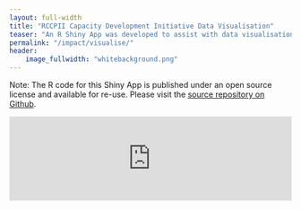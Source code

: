 ```yaml
---
layout: full-width
title: "RCCPII Capacity Development Initiative Data Visualisation"
teaser: "An R Shiny App was developed to assist with data visualisation."
permalink: "/impact/visualise/"
header:
    image_fullwidth: "whitebackground.png"
---
```

Note: The R code for this Shiny App is published under an open source license and available for re-use. Please visit the [source repository on Github](https://github.com/katrintirok/rccpii-shinyapp).

<script type="text/javascript" src="https://cdnjs.cloudflare.com/ajax/libs/iframe-resizer/3.5.16/iframeResizer.min.js"></script>
<style>
  iframe {
    min-width: 100%;
  }
</style>
<iframe id="myIframe" src="https://rccpii-data.shinyapps.io/capacity-development/" scrolling="no" frameborder="no"></iframe>
<script>
  iFrameResize({
    heightCalculationMethod: 'taggedElement'
  });
</script>
